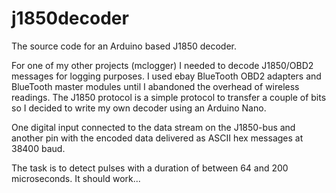 j1850decoder
============

The source code for an Arduino based J1850 decoder.

For one of my other projects (mclogger) I needed to decode J1850/OBD2 messages for logging purposes. I used ebay BlueTooth OBD2 adapters and BlueTooth master modules until I abandoned the overhead of wireless readings. The J1850 protocol is a simple protocol to transfer a couple of bits so I decided to write my own decoder using an Arduino Nano.

One digital input connected to the data stream on the J1850-bus and another pin with the encoded data delivered as ASCII hex messages at 38400 baud.

The task is to detect pulses with a duration of between 64 and 200 microseconds. It should work...
